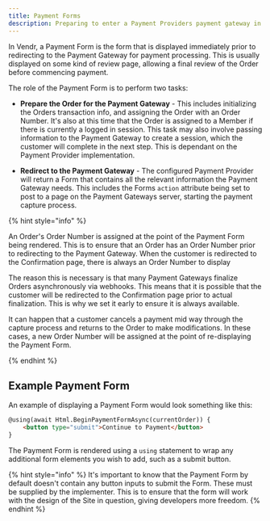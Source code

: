 ```yaml
---
title: Payment Forms
description: Preparing to enter a Payment Providers payment gateway in Vendr, the eCommerce solution for Umbraco
---
```


In Vendr, a Payment Form is the form that is displayed immediately prior to redirecting to the Payment Gateway for payment processing. This is usually displayed on some kind of review page, allowing a final review of the Order before commencing payment.

The role of the Payment Form is to perform two tasks:

* **Prepare the Order for the Payment Gateway** - This includes initializing the Orders transaction info, and assigning the Order with an Order Number. It's also at this time that the Order is assigned to a Member if there is currently a logged in session. This task may also involve passing information to the Payment Gateway to create a session, which the customer will complete in the next step. This is dependant on the Payment Provider implementation.

* **Redirect to the Payment Gateway** - The configured Payment Provider will return a Form that contains all the relevant information the Payment Gateway needs. This includes the Forms `action` attribute being set to post to a page on the Payment Gateways server, starting the payment capture process.

{% hint style="info" %}

An Order's Order Number is assigned at the point of the Payment Form being rendered. This is to ensure that an Order has an Order Number prior to redirecting to the Payment Gateway. When the customer is redirected to the Confirmation page, there is always an Order Number to display

The reason this is necessary is that many Payment Gateways finalize Orders asynchronously via webhooks. This means that it is possible that the customer will be redirected to the Confirmation page prior to actual finalization. This is why we set it early to ensure it is always available.

It can happen that a customer cancels a payment mid way through the capture process and returns to the Order to make modifications. In these cases, a new Order Number will be assigned at the point of re-displaying the Payment Form.

{% endhint %}

## Example Payment Form

An example of displaying a Payment Form would look something like this:

````html
@using(await Html.BeginPaymentFormAsync(currentOrder)) {
    <button type="submit">Continue to Payment</button>
}

````

The Payment Form is rendered using a `using` statement to wrap any additional form elements you wish to add, such as a submit button.

{% hint style="info" %}
It's important to know that the Payment Form by default doesn't contain any button inputs to submit the Form. These must be supplied by the implementer. This is to ensure that the form will work with the design of the Site in question, giving developers more freedom.
{% endhint %}

